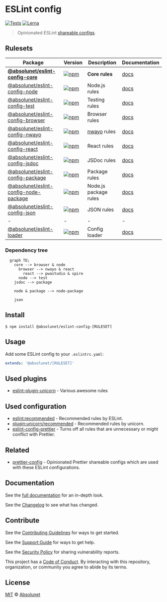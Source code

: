 # ESLint config
[![Tests][tests-badge]][tests-url]
[![Lerna][lerna-badge]][lerna-url]

> Opinionated ESLint [shareable configs](https://eslint.org/docs/developer-guide/shareable-configs.html).


## Rulesets

| Package | Version | Description | Documentation |
|---|---|---|---|
| **[@absolunet/eslint-config-core](packages/core)** | [![npm](https://img.shields.io/npm/v/@absolunet/eslint-config-core.svg)](https://www.npmjs.com/package/@absolunet/eslint-config-core) | **Core rules** | [docs](https://documentation.absolunet.com/eslint-config/core) |
| [@absolunet/eslint-config-node](packages/node) | [![npm](https://img.shields.io/npm/v/@absolunet/eslint-config-node.svg)](https://www.npmjs.com/package/@absolunet/eslint-config-node) | Node.js rules | [docs](https://documentation.absolunet.com/eslint-config/node) |
| [@absolunet/eslint-config-test](packages/test) | [![npm](https://img.shields.io/npm/v/@absolunet/eslint-config-test.svg)](https://www.npmjs.com/package/@absolunet/eslint-config-test) | Testing rules | [docs](https://documentation.absolunet.com/eslint-config/test) |
| [@absolunet/eslint-config-browser](packages/browser) | [![npm](https://img.shields.io/npm/v/@absolunet/eslint-config-browser.svg)](https://www.npmjs.com/package/@absolunet/eslint-config-browser) | Browser rules | [docs](https://documentation.absolunet.com/eslint-config/browser) |
| [@absolunet/eslint-config-nwayo](packages/nwayo) | [![npm](https://img.shields.io/npm/v/@absolunet/eslint-config-nwayo.svg)](https://www.npmjs.com/package/@absolunet/eslint-config-nwayo) | [nwayo](https://documentation.absolunet.com/nwayo/) rules | [docs](https://documentation.absolunet.com/eslint-config/nwayo) |
| [@absolunet/eslint-config-react](packages/react) | [![npm](https://img.shields.io/npm/v/@absolunet/eslint-config-react.svg)](https://www.npmjs.com/package/@absolunet/eslint-config-react) | React rules | [docs](https://documentation.absolunet.com/eslint-config/react) |
| [@absolunet/eslint-config-jsdoc](packages/jsdoc) | [![npm](https://img.shields.io/npm/v/@absolunet/eslint-config-jsdoc.svg)](https://www.npmjs.com/package/@absolunet/eslint-config-jsdoc) | JSDoc rules | [docs](https://documentation.absolunet.com/eslint-config/jsdoc) |
| [@absolunet/eslint-config-package](packages/package) | [![npm](https://img.shields.io/npm/v/@absolunet/eslint-config-package.svg)](https://www.npmjs.com/package/@absolunet/eslint-config-package) | Package rules | [docs](https://documentation.absolunet.com/eslint-config/package) |
| [@absolunet/eslint-config-node-package](packages/node-package) | [![npm](https://img.shields.io/npm/v/@absolunet/eslint-config-node-package.svg)](https://www.npmjs.com/package/@absolunet/eslint-config-node-package) | Node.js package rules | [docs](https://documentation.absolunet.com/eslint-config/node-package) |
| [@absolunet/eslint-config-json](packages/json) | [![npm](https://img.shields.io/npm/v/@absolunet/eslint-config-json.svg)](https://www.npmjs.com/package/@absolunet/eslint-config-json) | JSON rules | [docs](https://documentation.absolunet.com/eslint-config/json) |
|-|-|-|-|
| [@absolunet/eslint-loader](packages/loader) | [![npm](https://img.shields.io/npm/v/@absolunet/eslint-loader.svg)](https://www.npmjs.com/package/@absolunet/eslint-loader) | Config loader | [docs](https://documentation.absolunet.com/eslint-config/loader) |


### Dependency tree
```mermaid
  graph TD;
    core --> browser & node
      browser --> nwayo & react
        react --> pwastudio & spire
      node --> test
    jsdoc --> package

    node & package --> node-package

    json
```


## Install

```
$ npm install @absolunet/eslint-config-[RULESET]
```


## Usage

Add some ESLint config to your `.eslintrc.yaml`:

```yaml
extends: '@absolunet/[RULESET]'
```


## Used plugins

- [eslint-plugin-unicorn](https://github.com/sindresorhus/eslint-plugin-unicorn) - Various awesome rules


## Used configuration

- [eslint:recommended](https://eslint.org/docs/latest/user-guide/configuring/configuration-files#using-eslintrecommended) - Recommended rules by ESLint.
- [plugin:unicorn/recommended](https://github.com/sindresorhus/eslint-plugin-unicorn#recommended-config) - Recommended rules by unicorn.
- [eslint-config-prettier](https://github.com/prettier/eslint-config-prettier) - Turns off all rules that are unnecessary or might conflict with Prettier.


## Related

- [prettier-config](https://github.com/absolunet/prettier-config) - Opinionated Prettier shareable configs which are used with these ESLint configurations.


## Documentation

See the [full documentation](https://documentation.absolunet.com/eslint-config) for an in-depth look.

See the [Changelog](CHANGELOG.md) to see what has changed.


## Contribute

See the [Contributing Guidelines](CONTRIBUTING.md) for ways to get started.

See the [Support Guide](SUPPORT.md) for ways to get help.

See the [Security Policy](SECURITY.md) for sharing vulnerability reports.

This project has a [Code of Conduct](CODE_OF_CONDUCT.md).
By interacting with this repository, organization, or community you agree to abide by its terms.


## License

[MIT](LICENSE) © [Absolunet](https://absolunet.com)




[tests-badge]: https://github.com/absolunet/eslint-config/workflows/tests/badge.svg?branch=production
[lerna-badge]: https://img.shields.io/badge/maintained%20with-lerna-cc00ff.svg

[tests-url]: https://github.com/absolunet/eslint-config/actions?query=workflow%3Atests+branch%3Aproduction
[lerna-url]: https://lernajs.io/
